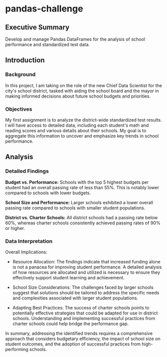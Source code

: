 # pandas-challenge

## Executive Summary
Develop and manage Pandas DataFrames for the analysis of school performance and standardized test data.

## Introduction
### Background
In this project, I am taking on the role of the new Chief Data Scientist for the city's school district, tasked with aiding the school board and the mayor in making informed decisions about future school budgets and priorities.

### Objectives
My first assignment is to analyze the district-wide standardized test results. I will have access to detailed data, including each student's math and reading scores and various details about their schools. My goal is to aggregate this information to uncover and emphasize key trends in school performance.


## Analysis
### Detailed Findings
**Budget vs. Performance:** Schools with the top 5 highest budgets per student had an overall passing rate of less than 55%. This is notably lower compared to schools with lower budgets.

**School Size and Performance:** Larger schools exhibited a lower overall passing rate compared to schools with smaller student populations.

**District vs. Charter Schools:** All district schools had a passing rate below 60%, whereas charter schools consistently achieved passing rates of 90% or higher.


### Data Interpretation
Overall Implications:

- Resource Allocation: The findings indicate that increased funding alone is not a panacea for improving student performance. A detailed analysis of how resources are allocated and utilized is necessary to ensure they effectively support student learning and achievement.

- School Size Considerations: The challenges faced by larger schools suggest that solutions should be tailored to address the specific needs and complexities associated with larger student populations.

- Adapting Best Practices: The success of charter schools points to potentially effective strategies that could be adapted for use in district schools. Understanding and implementing successful practices from charter schools could help bridge the performance gap.

In summary, addressing the identified trends requires a comprehensive approach that considers budgetary efficiency, the impact of school size on student outcomes, and the adoption of successful practices from high-performing schools.
